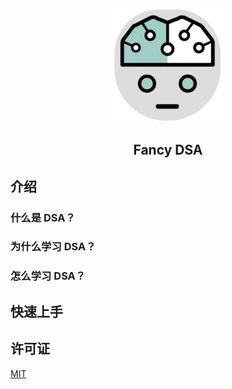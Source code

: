 <p align="center"><a href="https://dsa.jonsam.site/" target="_blank" rel="noopener noreferrer"><img width="180" src="/docs/.vuepress/public/img/logo.png" alt="logo"></a></p>

<h2 align="center">Fancy DSA</h2>

## 介绍

### 什么是 DSA？

### 为什么学习 DSA？

### 怎么学习 DSA？

## 快速上手

## 许可证

[MIT](./LICENSE)
